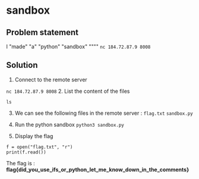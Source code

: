 # sandbox

## Problem statement

I "made" "a" "python" "sandbox" """"
```nc 184.72.87.9 8008```

## Solution

1. Connect to the remote server

```nc 184.72.87.9 8008```
2. List the content of the files

```ls```

3. We can see the following files in the remote server : ```flag.txt```  ```sandbox.py```

4. Run the python sandbox
```python3 sandbox.py```

5. Display the flag
```
f = open("flag.txt", "r")
print(f.read())
```

The flag is : **flag{did_you_use_ifs_or_python_let_me_know_down_in_the_comments}**

